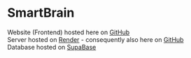 ﻿# SmartBrain

Website (Frontend) hosted here on [GitHub](https://github.com/originaluncompiled/smartbrain)<br>
Server hosted on [Render](https://render.com/) - consequently also here on [GitHub](https://github.com/originaluncompiled/smartbrainapi)<br>
Database hosted on [SupaBase](https://supabase.com/)<br>
